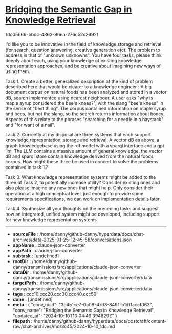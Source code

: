 # [Bridging the Semantic Gap in Knowledge Retrieval](https://claude.ai/chat/3c451ce7-0a09-47d3-8491-b1df1accf063)

1dc05666-bbdc-4863-96ea-276c52c2992f

I'd like you to be innovative in the field of knowledge storage and retrieval (for search, question answering, creative generation  etc). The problem to address is that of "unknown unknowns". 
You have four tasks, please think deeply about each, using your knowledge of existing knowledge representation approaches, and be creative about imagining new ways of using them. 
 
Task 1. Create a better, generalized description of the kind of problem described here that would be clearer to a knowledge engineer : A big document corpus on natural foods has been analyzed and stored in a vector dB, search implemented using nearest neighbour. A user asks "why is maple syrup considered the bee's knees?", with the slang  "bee's knees" in the sense of "best thing". The corpus contained information on maple syrup and bees, but not the slang, so the search returns information about honey.
Aspects of this relate to the phrases "searching for a needle in a haystack" and "for want of a nail".

Task 2. Currently at my disposal are three systems that each support knowledge representation, storage and retrieval. A vector dB as above, a graph knowledgebase using the rdf model with a sparql interface and a gpt llm. The LLM contains a massive amount of general knowledge, the vector dB and sparql store contain knowledge derived from the natural foods corpus. How might these three be used in concert to solve the problems contained in task 1.?

Task 3. What knowledge representation systems might be added to the three of Task 2, to potentially increase utility? Consider existing ones and also please imagine any new ones that might help. Only consider their operation at a high conceptual level, just enough to provide some requirements specifications, we can work on implementation details later.

Task 4. Synthesize all your thoughts on the preceding tasks and suggest how an integrated, unified system might be developed, including support for new knowledge representation systems.

---

* **sourceFile** : /home/danny/github-danny/hyperdata/docs/chat-archives/data-2025-01-25-12-45-58/conversations.json
* **appName** : claude-json-converter
* **appPath** : claude-json-converter
* **subtask** : [undefined]
* **rootDir** : /home/danny/github-danny/transmissions/src/applications/claude-json-converter
* **dataDir** : /home/danny/github-danny/transmissions/src/applications/claude-json-converter/data
* **targetPath** : /home/danny/github-danny/transmissions/src/applications/claude-json-converter/data
* **tags** : ccc10.ccc20.ccc30.ccc40.ccc50
* **done** : [undefined]
* **meta** : {
  "conv_uuid": "3c451ce7-0a09-47d3-8491-b1df1accf063",
  "conv_name": "Bridging the Semantic Gap in Knowledge Retrieval",
  "updated_at": "2024-10-10T10:04:49.394829Z"
}
* **filepath** : /home/danny/github-danny/hyperdata/docs/postcraft/content-raw/chat-archives/md/3c45/2024-10-10_1dc.md